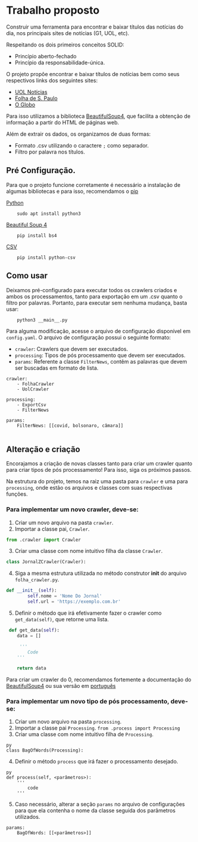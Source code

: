 # Trabalho proposto

Construir uma ferramenta para encontrar e baixar títulos das notícias do dia, nos principais sites de notícias (G1, UOL, etc).

Respeitando os dois primeiros conceitos SOLID:
* Princípio aberto-fechado
* Princípio da responsabilidade-única.

O projeto propôe encontrar e baixar títulos de notícias bem como seus respectivos links dos seguintes sites:
* [UOL Notícias](https://noticias.uol.com.br)
* [Folha de S. Paulo](https://www.folha.uol.com.br)
* [O Globo](https://oglobo.globo.com/)

Para isso utilizamos a biblioteca [BeautifulSoup4](https://pypi.org/project/beautifulsoup4/), que facilita a obtenção de informação a partir do HTML de páginas web.

Além de extrair os dados, os organizamos de duas formas: 
* Formato .csv utilizando o caractere `;` como separador.
* Filtro por palavra nos títulos.


## Pré Configuração.

Para que o projeto funcione corretamente é necessário a instalação de algumas bibliotecas e para isso, recomendamos o [pip](https://pip.pypa.io/en/stable/installing/)

[Python](https://www.python.org/downloads/)
```
    sudo apt install python3
```

[Beautiful Soup 4](https://pypi.org/project/bs4/)
```
    pip install bs4
```

[CSV](https://pypi.org/project/python-csv/)
```
    pip install python-csv
```  

## Como usar
Deixamos pré-configurado para executar todos os crawlers criados e ambos os processamentos, tanto para exportação em um .csv quanto o filtro por palavras. Portanto, para executar sem nenhuma mudança, basta usar:

```bash
    python3 __main__.py
```

Para alguma modificação, acesse o arquivo de configuração disponível em `config.yaml`. O arquivo de configuração possui o seguinte formato:
* `crawler`: Crawlers que devem ser executados.
* `processing`: Tipos de pós processamento que devem ser executados.
* `params`: Referente a classe `FilterNews`, contêm as palavras que devem ser buscadas em formato de lista.

```
crawler:
    - FolhaCrawler
    - UolCrawler

processing:
    - ExportCsv
    - FilterNews

params:
    FilterNews: [[covid, bolsonaro, câmara]]
        
```

## Alteração e criação

Encorajamos a criação de novas classes tanto para criar um crawler quanto para criar tipos de pós processamento! Para isso, siga os próximos passos.

Na estrutura do projeto, temos na raiz uma pasta para `crawler` e uma para `processing`, onde estão os arquivos e classes com suas respectivas funções.

### Para implementar um novo crawler, deve-se:

1. Criar um novo arquivo na pasta `crawler`.
2. Importar a classe pai, `Crawler`.

```py
from .crawler import Crawler
```

3. Criar uma classe com nome intuitivo filha da classe `Crawler`.

```py
class JornalZCrawler(Crawler):
```

4. Siga a mesma estrutura utilizada no método construtor __init__ do arquivo `folha_crawler.py`.

```py
def __init__(self):
        self.nome = 'Nome Do Jornal'
        self.url = 'https://exemplo.com.br'
```

5. Definir o método que irá efetivamente fazer o crawler como `get_data(self)`, que retorne uma lista.

```py
 def get_data(self):
    data = []

     '''          
        Code
    '''

    return data
```

Para criar um crawler do 0, recomendamos fortemente a documentação do [BeautifulSoup4](https://pypi.org/project/beautifulsoup4/) ou sua versão em [português](https://www.crummy.com/software/BeautifulSoup/bs4/doc.ptbr/) 

### Para implementar um novo tipo de pós processamento, deve-se:
1. Criar um novo arquivo na pasta `processing`.
2. Importar a classe pai `Processing`.
``from .process import Processing``
3. Criar uma classe com nome intuitivo filha de `Processing`.

```
py
class BagOfWords(Processing):
```

4. Definir o método `process` que irá fazer o processamento desejado.
```
py
def process(self, <parâmetros>):
    '''
        code
    '''
```
5. Caso necessário, alterar a seção `params` no arquivo de configurações para que ela contenha o nome da classe seguida dos parâmetros utilizados.
```
params:
    BagOfWords: [[<parâmetros>]]
```



